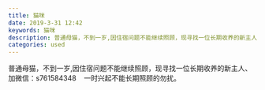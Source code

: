 ```yaml
---
title: 猫咪
date: 2019-3-31 12:42
keywords: 猫咪
description: 普通母猫，不到一岁,因住宿问题不能继续照顾，现寻找一位长期收养的新主人、加微信：s761584348  一时兴起不能长期照顾的勿扰。
categories: used
---
```

<td class="t_f" id="postmessage_3355435">

普通母猫，不到一岁,因住宿问题不能继续照顾，现寻找一位长期收养的新主人、加微信：s761584348    一时兴起不能长期照顾的勿扰。<br/>
</td>
